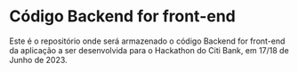 # Código Backend for front-end

Este é o repositório onde será armazenado o código  Backend for front-end da aplicação a ser desenvolvida para o Hackathon do Citi Bank, em 17/18 de Junho de 2023.
